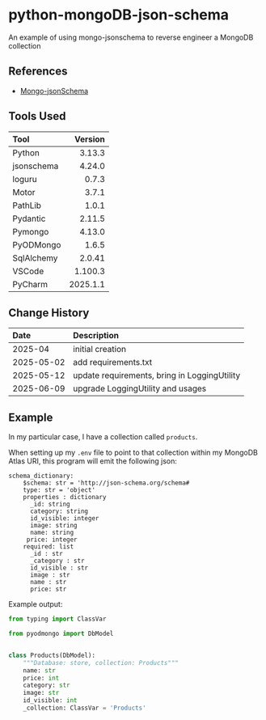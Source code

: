 # python-mongoDB-json-schema

An example of using mongo-jsonschema to reverse engineer a MongoDB collection

## References
* [Mongo-jsonSchema](https://pypi.org/project/mongo-jsonschema/#description)

## Tools Used

| Tool       |  Version |
|:-----------|---------:|
| Python     |   3.13.3 |
| jsonschema |   4.24.0 |
| loguru     |    0.7.3 |
| Motor      |    3.7.1 |
| PathLib    |    1.0.1 |
| Pydantic   |   2.11.5 |
| Pymongo    |   4.13.0 |
| PyODMongo  |    1.6.5 |
| SqlAlchemy |   2.0.41 |
| VSCode     |  1.100.3 |
| PyCharm    | 2025.1.1 |

## Change History

| Date       | Description                                  |
|:-----------|:---------------------------------------------|
| 2025-04    | initial creation                             |
| 2025-05-02 | add requirements.txt                         |
| 2025-05-12 | update requirements, bring in LoggingUtility |
| 2025-06-09 | upgrade LoggingUtility and usages            |

## Example
In my particular case, I have a collection called `products`.

When setting up my ```.env``` file to point to that collection within my MongoDB Atlas URI,
this program will emit the following json:
```text
schema_dictionary:
    $schema: str = 'http://json-schema.org/schema#
    type: str = 'object'
    properties : dictionary
      _id: string
      category: string
      id_visible: integer
      image: string
      name: string
     price: integer
    required: list
      _id : str
      _category : str
      id_visible : str
      image : str
      name : str
      price: str
```

Example output:
```python
from typing import ClassVar

from pyodmongo import DbModel


class Products(DbModel):
    """Database: store, collection: Products"""
    name: str
    price: int
    category: str
    image: str
    id_visible: int
    _collection: ClassVar = 'Products'
```
